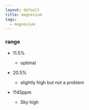 ```yaml
---
layout: default
title: magnesium
tags: 
  - magnesium
---
```


### range
- 11.5%
  - optimal
- 20.5%
  - slightly high but not a problem

 - 1145ppm
   - Sky high 
